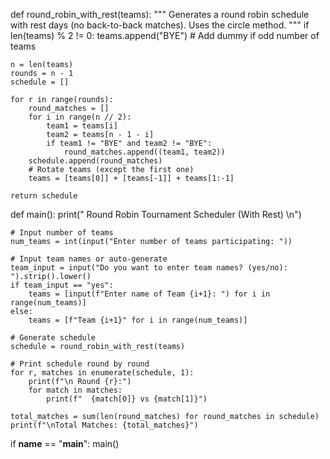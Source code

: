 def round_robin_with_rest(teams):
    """
    Generates a round robin schedule with rest days (no back-to-back matches).
    Uses the circle method.
    """
    if len(teams) % 2 != 0:
        teams.append("BYE")  # Add dummy if odd number of teams
    
    n = len(teams)
    rounds = n - 1
    schedule = []

    for r in range(rounds):
        round_matches = []
        for i in range(n // 2):
            team1 = teams[i]
            team2 = teams[n - 1 - i]
            if team1 != "BYE" and team2 != "BYE":
                round_matches.append((team1, team2))
        schedule.append(round_matches)
        # Rotate teams (except the first one)
        teams = [teams[0]] + [teams[-1]] + teams[1:-1]
    
    return schedule


def main():
    print(" Round Robin Tournament Scheduler (With Rest) \n")
    
    # Input number of teams
    num_teams = int(input("Enter number of teams participating: "))
    
    # Input team names or auto-generate
    team_input = input("Do you want to enter team names? (yes/no): ").strip().lower()
    if team_input == "yes":
        teams = [input(f"Enter name of Team {i+1}: ") for i in range(num_teams)]
    else:
        teams = [f"Team {i+1}" for i in range(num_teams)]
    
    # Generate schedule
    schedule = round_robin_with_rest(teams)
    
    # Print schedule round by round
    for r, matches in enumerate(schedule, 1):
        print(f"\n Round {r}:")
        for match in matches:
            print(f"  {match[0]} vs {match[1]}")
    
    total_matches = sum(len(round_matches) for round_matches in schedule)
    print(f"\nTotal Matches: {total_matches}")


if __name__ == "__main__":
    main()
